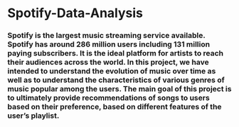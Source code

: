 # Spotify-Data-Analysis

### Spotify is the largest music streaming service available. Spotify has around 286 million users including 131 million paying subscribers. It is the ideal platform for artists to  reach their audiences across the world. In this project, we have intended to understand the evolution of music over time as well as to understand the characteristics of various  genres of music popular among the users. The main goal of this project is to ultimately provide recommendations of songs to users based on their preference, based on different   features of the user’s playlist.
